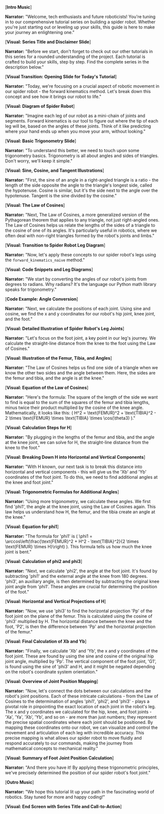 [**Intro Music**]

**Narrator:** "Welcome, tech enthusiasts and future roboticists! You're tuning in to our comprehensive tutorial series on building a spider robot. Whether you're just starting out or leveling up your skills, this guide is here to make your journey an enlightening one."

[**Visual: Series Title and Disclaimer Slide**]

**Narrator:** "Before we start, don't forget to check out our other tutorials in this series for a rounded understanding of the project. Each tutorial is crafted to build your skills, step by step. Find the complete series in the description below."

[**Visual Transition: Opening Slide for Today's Tutorial**]

**Narrator:** "Today, we're focusing on a crucial aspect of robotic movement in our spider robot - the forward kinematics method. Let's break down this concept and see how it brings our robot to life."

[**Visual: Diagram of Spider Robot**]

**Narrator:** "Imagine each leg of our robot as a mini-chain of joints and segments. Forward kinematics is our tool to figure out where the tip of each leg will be, based on the angles of these joints. Think of it like predicting where your hand ends up when you move your arm, without looking."

[**Visual: Basic Trigonometry Slide**]

**Narrator:** "To understand this better, we need to touch upon some trigonometry basics. Trigonometry is all about angles and sides of triangles. Don't worry, we'll keep it simple."

[**Visual: Sine, Cosine, and Tangent Illustrations**]

**Narrator:** "First, the sine of an angle in a right-angled triangle is a ratio - the length of the side opposite the angle to the triangle's longest side, called the hypotenuse. Cosine is similar, but it's the side next to the angle over the hypotenuse. Tangent is the sine divided by the cosine."

[**Visual: The Law of Cosines**]

**Narrator:** "Next, The Law of Cosines, a more generalized version of the Pythagorean theorem that applies to any triangle, not just right-angled ones.
The Law of Cosines helps us relate the lengths of the sides of a triangle to the cosine of one of its angles. It's particularly useful in robotics, where we often deal with non-right triangles formed by the robot's joints and limbs."

[**Visual: Transition to Spider Robot Leg Diagram**]

**Narrator:** "Now, let's apply these concepts to our spider robot's legs using the `forward_kinematics_naive` method."

[**Visual: Code Snippets and Leg Diagrams**]

**Narrator:** "We start by converting the angles of our robot's joints from degrees to radians. Why radians? It's the language our Python math library speaks for trigonometry."

[**Code Example: Angle Conversion**]

**Narrator:** "Next, we calculate the positions of each joint. Using sine and cosine, we find the x and y coordinates for our robot's hip joint, knee joint, and the foot."

[**Visual: Detailed Illustration of Spider Robot's Leg Joints**]

**Narrator:** "Let's focus on the foot joint, a key point in our leg's journey. We calculate the straight-line distance from the knee to the foot using the Law of Cosines."

[**Visual: Illustration of the Femur, Tibia, and Angles**]

**Narrator:** "The Law of Cosines helps us find one side of a triangle when we know the other two sides and the angle between them. Here, the sides are the femur and tibia, and the angle is at the knee."

[**Visual: Equation of the Law of Cosines**]

**Narrator:** "Here's the formula: The square of the length of the side we want to find is equal to the sum of the squares of the femur and tibia lengths, minus twice their product multiplied by the cosine of the knee angle. Mathematically, it looks like this: \( H^2 = \text{FEMUR}^2 + \text{TIBIA}^2 - 2 \times \text{FEMUR} \times \text{TIBIA} \times \cos(\theta3) \)."

[**Visual: Calculation Steps for H**]

**Narrator:** "By plugging in the lengths of the femur and tibia, and the angle at the knee joint, we can solve for H, the straight-line distance from the knee to the foot."

[**Visual: Breaking Down H into Horizontal and Vertical Components**]

**Narrator:** "With H known, our next task is to break this distance into horizontal and vertical components - this will give us the 'Xb' and 'Yb' coordinates of the foot joint. To do this, we need to find additional angles at the knee and foot joint."

[**Visual: Trigonometric Formulas for Additional Angles**]

**Narrator:** "Using more trigonometry, we calculate these angles. We first find 'phi1', the angle at the knee joint, using the Law of Cosines again. This law helps us understand how H, the femur, and the tibia create an angle at the knee."

[**Visual: Equation for phi1**]

**Narrator:** "The formula for 'phi1' is \( \phi1 = \arccos\left(\frac{\text{FEMUR}^2 + H^2 - \text{TIBIA}^2}{2 \times \text{FEMUR} \times H}\right) \). This formula tells us how much the knee joint is bent."

[**Visual: Calculation of phi2 and phi3**]

**Narrator:** "Next, we calculate 'phi2', the angle at the foot joint. It's found by subtracting 'phi1' and the external angle at the knee from 180 degrees. 'phi3', an auxiliary angle, is then determined by subtracting the original knee joint angle from 'phi1'. These angles are crucial for determining the position of the foot."

[**Visual: Horizontal and Vertical Projections of H**]

**Narrator:** "Now, we use 'phi3' to find the horizontal projection 'Pp' of the foot joint on the plane of the femur. This is calculated using the cosine of 'phi3' multiplied by H. The horizontal distance between the knee and the foot, 'P2', is then the difference between 'Pp' and the horizontal projection of the femur."

[**Visual: Final Calculation of Xb and Yb**]

**Narrator:** "Finally, we calculate 'Xb' and 'Yb', the x and y coordinates of the foot joint. These are found by using the sine and cosine of the original hip joint angle, multiplied by 'Pp'. The vertical component of the foot joint, 'G1', is found using the sine of 'phi3' and H, and it might be negated depending on the robot's coordinate system orientation."

[**Visual: Overview of Joint Position Mapping**]

**Narrator:** "Now, let's connect the dots between our calculations and the robot's joint positions. Each of these intricate calculations - from the Law of Cosines to the determination of angles 'phi1', 'phi2', and 'phi3' - plays a pivotal role in pinpointing the exact location of each joint in the robot's leg. The x and y coordinates we calculated for the hip, knee, and foot joints - 'Xa', 'Ya', 'Xb', 'Yb', and so on - are more than just numbers; they represent the precise spatial coordinates where each joint should be positioned. By mapping these coordinates onto our robot, we can visualize and control the movement and articulation of each leg with incredible accuracy. This precise mapping is what allows our spider robot to move fluidly and respond accurately to our commands, making the journey from mathematical concepts to mechanical reality."


[**Visual: Summary of Foot Joint Position Calculation**]

**Narrator:** "And there you have it! By applying these trigonometric principles, we've precisely determined the position of our spider robot's foot joint."

[**Outro Music**]

**Narrator:** "We hope this tutorial lit up your path in the fascinating world of robotics. Stay tuned for more and happy coding!"

[**Visual: End Screen with Series Title and Call-to-Action**]
